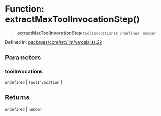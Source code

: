 # Function: extractMaxToolInvocationStep()

> **extractMaxToolInvocationStep**(`toolInvocations`): `undefined` \| `number`

Defined in: [packages/core/src/llm/vercelai.ts:29](https://github.com/GeoDaCenter/openassistant/blob/0f7bf760e453a1735df9463dc799b04ee2f630fd/packages/core/src/llm/vercelai.ts#L29)

## Parameters

### toolInvocations

`undefined` | `ToolInvocation`[]

## Returns

`undefined` \| `number`
